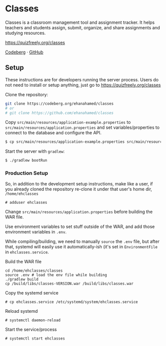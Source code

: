 # Classes

Classes is a classroom management tool and assignment tracker. It helps teachers and students assign, submit, organize, and share assignments and studying resources.

https://quizfreely.org/classes

[Codeberg](https://codeberg.org/ehanahamed/classes) · [GitHub](https://github.com/ehanahamed/classes)

## Setup

These instructions are for developers running the server process. Users do not need to install or setup anything, just go to https://quizfreely.org/classes

Clone the repository:
```sh
git clone https://codeberg.org/ehanahamed/classes
# or
# git clone https://github.com/ehanahamed/classes
```

Copy `src/main/resources/application-example.properties` to `src/main/resources/application.properties` and set variables/properties to connect to the database and configure the API.
```sh
$ cp src/main/resources/application-example.properties src/main/resources/application.properties
```


Start the server with `gradlew`:
```sh
$ ./gradlew bootRun
```

### Production Setup

So, in addition to the development setup instructions, make like a user, if you already cloned the repository re-clone it under that user's home dir, `/home/ehclasses`
```
# adduser ehclasses
```

Change `src/main/resources/application.properties` before building the WAR file.

Use environment variables to set stuff outside of the WAR, and add those environment variables in `.env`.

While compiling/building, we need to manually `source` the `.env` file, but after that, systemd will easily use it automatically-ish (it's set in `EnvironmentFile` in `ehclasses.service`.

Build the WAR file
```
cd /home/ehclasses/classes
source .env # load the env file while building
./gradlew build
cp /build/libs/classes-VERSION.war /build/libs/classes.war
```

Copy the systemd service
```
# cp ehclasses.service /etc/systemd/system/ehclasses.service
```

Reload systemd
```
# systemctl daemon-reload
```

Start the service/process
```
# systemctl start ehclasses
```

